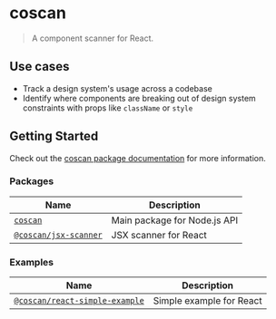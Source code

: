 # coscan

> A component scanner for React.

## Use cases

- Track a design system's usage across a codebase
- Identify where components are breaking out of design system constraints with props like `className` or `style`

## Getting Started

Check out the [coscan package documentation][coscan] for more information.

### Packages

| Name                                 | Description                  |
| ------------------------------------ | ---------------------------- |
| [`coscan`][coscan]                   | Main package for Node.js API |
| [`@coscan/jsx-scanner`][jsx-scanner] | JSX scanner for React        |

### Examples

| Name                                                   | Description              |
| ------------------------------------------------------ | ------------------------ |
| [`@coscan/react-simple-example`][react-simple-example] | Simple example for React |

[coscan]: ./packages/coscan/README.md
[jsx-scanner]: ./packages/jsx-scanner/README.md
[react-simple-example]: ./examples/react-simple-example/README.md
